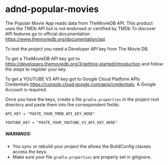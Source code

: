# adnd-popular-movies
The Popular Movie App reads data from TheMovieDB API. This product uses the TMDb API but is not endorsed or certified by TMDb
To discover API features go to official documentation https://www.themoviedb.org/documentation/api.

To test the project you need a Developer API key from The Movie DB.

To get a TheMovieDB API key got to https://developers.themoviedb.org/3/getting-started/introduction
and follow the steps to register your key.




To get a YOUTUBE V3 API key got to Google Cloud Platform APIs Credentials
https://console.cloud.google.com/apis/credentials. A Google Account is required.

Once you have the keys, create a file `gradle.properties` in the project root directory and paste them into the correspondent fields:

 `API_KEY = "PASTE_YOUR_TMDB_API_KEY_HERE"`

 `YOUTUBE_KEY = "PASTE_YOUR_YOUTUBE_V3_API_KEY_HERE"`


##### WARNINGS:
* You sync or rebuild your project the allows the BuildConfig classes access the keys.
* Make sure your file `gradle.properties` are properly set in gitignore.



